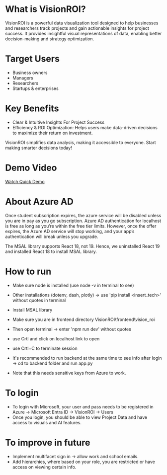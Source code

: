 # What is VisionROI?
VisionROI is a powerful data visualization tool designed to help businesses and researchers track projects and gain actionable insights for project success. It provides insightful visual representations of data, enabling better decision-making and strategy optimization.

# Target Users
- Business owners
- Managers
- Researchers
- Startups & enterprises

# Key Benefits
- Clear & Intuitive Insights For Project Success
- Efficiency & ROI Optimization: Helps users make data-driven decisions to maximize their return on investment.
  
VisionROI simplifies data analysis, making it accessible to everyone. Start making smarter decisions today!

# Demo Video
[Watch Quick Demo](https://screenapp.io/app/#/shared/7z_X8TFxsr)

# About Azure AD
Once student subscription expires, the azure service will be disabled unless you are in pay as you go subscription. 
Azure AD authentication for localhost is free as long as you’re within the free tier limits.
However, once the offer expires, the Azure AD service will stop working, and your app’s authentication will break unless you upgrade.

The MSAL library supports React 18, not 19. Hence, we uninstalled React 19 and installed React 18 to install MSAL library.

# How to run
 - Make sure node is installed (use node -v in terminal to see)
 - Other installations (dotenv, dash, plotly) -> use 'pip install <insert_tech>' without quotes in terminal
 - Install MSAL library
 - Make sure you are in frontend directory VisionROI\frontend\vision_roi
 - Then open terminal -> enter 'npm run dev' without quotes
 - use Crtl and click on localhost link to open
 - use Crtl+C to terminate session
 - It's recommended to run backend at the same time to see info after login -> cd to backend folder and run app.py

 - Note that this needs sensitive keys from Azure to work.

# To login
- To login with Microsoft, your user and pass needs to be registered in Azure -> Microsoft Entra ID -> VisionROI -> Users
- Once you login, you should be able to view Project Data and have access to visuals and AI features.

# To improve in future
- Implement multifacet sign in -> allow work and school emails.
- Add hierarchies, where based on your role, you are restricted or have access on viewing certain info.
